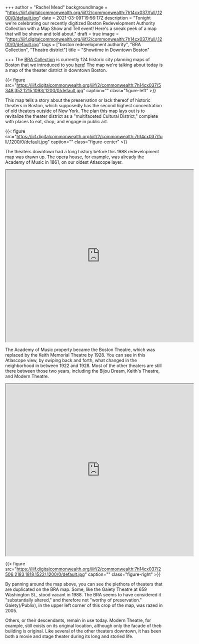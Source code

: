 +++
author = "Rachel Mead"
backgroundImage = "https://iiif.digitalcommonwealth.org/iiif/2/commonwealth:7h14cx037/full/,1200/0/default.jpg"
date = 2021-03-09T19:56:17Z
description = "Tonight we're celebrating our recently digitized Boston Redevelopment Authority Collection with a Map Show and Tell event! Here's a sneak peek of a map that will be shown and told about."
draft = true
image = "https://iiif.digitalcommonwealth.org/iiif/2/commonwealth:7h14cx037/full/,1200/0/default.jpg"
tags = ["boston redevelopment authority", "BRA Collection", "Theatre district"]
title = "Showtime in Downtown Boston"

+++
The [BRA Collection](https://collections.leventhalmap.org/collections/commonwealth:7h14cv132) is currently 124 historic city planning maps of Boston that we introduced to you [here](https://www.leventhalmap.org/articles/a-new-view-into-urban-renewal-in-boston/)! The map we're talking about today is a map of the theater district in downtown Boston.

{{< figure src="https://iiif.digitalcommonwealth.org/iiif/2/commonwealth:7h14cx037/5348,352,1215,1093/,1200/0/default.jpg" caption="" class="figure-left" >}}

This map tells a story about the preservation or lack thereof of historic theaters in Boston, which supposedly has the second highest concentration of old theaters outside of New York. The plan this map lays out is to revitalize the theater district as a "multifaceted Cultural District," complete with places to eat, shop, and engage in public art.

{{< figure src="https://iiif.digitalcommonwealth.org/iiif/2/commonwealth:7h14cx037/full/,1200/0/default.jpg" caption="" class="figure-center" >}}

The theaters downtown had a long history before this 1988 redevelopment map was drawn up. The opera house, for example, was already the Academy of Music in 1861, on our oldest Atlascope layer.

<iframe width="600" height="550" src="https://atlascope.leventhalmap.org/#view:embed$base:000$overlay:39999059012045$zoom:20.00$center:-7910656.661198085,5214204.195716886$mode:glass$pos:196"></iframe>

The Academy of Music property became the Boston Theatre, which was replaced by the Keith Memorial Theatre by 1928. You can see in this Atlascope view, by swiping back and forth, what changed in the neighborhood in between 1922 and 1928. Most of the other theaters are still there between those two years, including the Bijou Dream, Keith's Theatre, and Modern Theatre.

<iframe width="600" height="550" src="https://atlascope.leventhalmap.org/#view:embed$base:39999059011682$overlay:39999059011526$zoom:18.81$center:-7910669.7252482,5214150.160095448$mode:swipe-x$pos:0.4757853403141361"></iframe>

{{< figure src="https://iiif.digitalcommonwealth.org/iiif/2/commonwealth:7h14cx037/2506,2183,1818,1522/,1200/0/default.jpg" caption="" class="figure-right" >}}

By panning around the map above, you can see the plethora of theaters that are duplicated on the BRA map. Some, like the Gaiety Theatre at 659 Washington St., stood vacant in 1988. The BRA seems to have considered it "substantially altered," and therefore not "worthy of preservation." Gaiety(/Publix), in the upper left corner of this crop of the map, was razed in 2005.

Others, or their descendants, remain in use today. Modern Theatre, for example, still exists on its original location, although only the facade of theb building is original. Like several of the other theaters downtown, it has been both a movie and stage theater during its long and storied life.